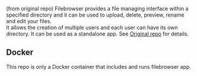 (from original repo) Filebrowser provides a file managing interface within a specified directory and it can be used to upload, delete, preview, rename and edit your files.   
It allows the creation of multiple users and each user can have its own directory. It can be used as a standalone app.
See [Original repo](https://github.com/filebrowser/filebrowser) for details.

## Docker
This repo is only a Docker container that includes and runs filebrowser app.

